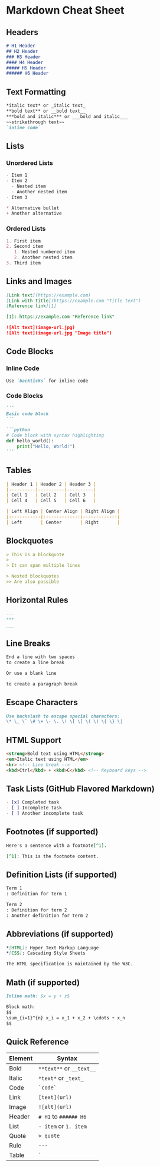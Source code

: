 # Markdown Cheat Sheet

## Headers

```markdown
# H1 Header
## H2 Header
### H3 Header
#### H4 Header
##### H5 Header
###### H6 Header
```

## Text Formatting

```markdown
*italic text* or _italic text_
**bold text** or __bold text__
***bold and italic*** or ___bold and italic___
~~strikethrough text~~
`inline code`
```

## Lists

### Unordered Lists
```markdown
- Item 1
- Item 2
  - Nested item
  - Another nested item
- Item 3

* Alternative bullet
+ Another alternative
```

### Ordered Lists
```markdown
1. First item
2. Second item
   1. Nested numbered item
   2. Another nested item
3. Third item
```

## Links and Images

```markdown
[Link text](https://example.com)
[Link with title](https://example.com "Title text")
[Reference link][1]

[1]: https://example.com "Reference link"

![Alt text](image-url.jpg)
![Alt text](image-url.jpg "Image title")
```

## Code Blocks

### Inline Code
```markdown
Use `backticks` for inline code
```

### Code Blocks
````markdown
```
Basic code block
```

```python
# Code block with syntax highlighting
def hello_world():
    print("Hello, World!")
```
````

## Tables

```markdown
| Header 1 | Header 2 | Header 3 |
|----------|----------|----------|
| Cell 1   | Cell 2   | Cell 3   |
| Cell 4   | Cell 5   | Cell 6   |

| Left Align | Center Align | Right Align |
|:-----------|:------------:|------------:|
| Left       | Center       | Right       |
```

## Blockquotes

```markdown
> This is a blockquote
> 
> It can span multiple lines

> Nested blockquotes
>> Are also possible
```

## Horizontal Rules

```markdown
---
***
___
```

## Line Breaks

```markdown
End a line with two spaces  
to create a line break

Or use a blank line

to create a paragraph break
```

## Escape Characters

```markdown
Use backslash to escape special characters:
\* \_ \` \# \+ \- \. \! \[ \] \( \) \{ \} \|
```

## HTML Support

```markdown
<strong>Bold text using HTML</strong>
<em>Italic text using HTML</em>
<br> <!-- Line break -->
<kbd>Ctrl</kbd> + <kbd>C</kbd> <!-- Keyboard keys -->
```

## Task Lists (GitHub Flavored Markdown)

```markdown
- [x] Completed task
- [ ] Incomplete task
- [ ] Another incomplete task
```

## Footnotes (if supported)

```markdown
Here's a sentence with a footnote[^1].

[^1]: This is the footnote content.
```

## Definition Lists (if supported)

```markdown
Term 1
: Definition for term 1

Term 2
: Definition for term 2
: Another definition for term 2
```

## Abbreviations (if supported)

```markdown
*[HTML]: Hyper Text Markup Language
*[CSS]: Cascading Style Sheets

The HTML specification is maintained by the W3C.
```

## Math (if supported)

```markdown
Inline math: $x = y + z$

Block math:
$$
\sum_{i=1}^{n} x_i = x_1 + x_2 + \cdots + x_n
$$
```

## Quick Reference

| Element | Syntax |
|---------|--------|
| Bold | `**text**` or `__text__` |
| Italic | `*text*` or `_text_` |
| Code | `` `code` `` |
| Link | `[text](url)` |
| Image | `![alt](url)` |
| Header | `# H1` to `###### H6` |
| List | `- item` or `1. item` |
| Quote | `> quote` |
| Rule | `---` |
| Table | `| col1 | col2 |` |